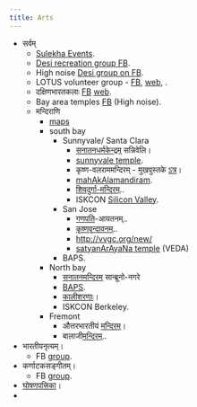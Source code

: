 ```yaml
---
title: Arts
---
```


- सर्वम्
    - [Sulekha Events](http://events.sulekha.com/bay-area).
    - [Desi recreation group FB](https://www.facebook.com/groups/92944758105/).
    - High noise [Desi group on FB](https://www.facebook.com/groups/6055928945/).
    - LOTUS volunteer group - [FB](https://www.facebook.com/pages/Lotus-Bay-Area/113733485306833), [web](http://www.svlotus.com/procedure), .
    - दक्षिणभारतकलाः [FB](https://www.facebook.com/carnaticmusicbayarea) [web](http://www.southindiafinearts.org/).
    - Bay area temples [FB](https://www.facebook.com/groups/bayareatemples/?ref=suggested_groups) (High noise).
    - मन्दिराणि
        - [maps](https://www.google.com/maps/place/Shiv+Durga+Temple/@37.538644,-122.1883825,11z/data=!4m5!1m2!2m1!1shindu+temples+bay+area!3m1!1s0x0000000000000000:0xc703dfee5f73a931)
        - south bay
            - Sunnyvale/ Santa Clara
                - [सनातनधर्मकेन्द्रम्](http://www.sanatandharmakendra.org/ai1ec_event/lotus-concert-7/?instance_id=187) सन्निवेलि।
                - [sunnyvale temple](http://www.sunnyvale-hindutemple.org/).
                - कृष्ण\-वलराममन्दिरम् \- मुखपुस्तके [ऽत्र](https://www.facebook.com/kbmandir)।
                - [mahAkAlamandiram](http://srimahakalmandir.org/).
                - [शिवदुर्गा-मन्दिरम्](http://www.shivdurgatemple.org/events.html)..
                - ISKCON [Silicon Valley](http://iskconsiliconvalley.com/schedule/).
            - San Jose
                - [गणपति](http://vvgc.org/new/events.php)-आयतनम्..
                - [कृष्णवृन्दावनम्](http://www.skvtemple.org/)..
                - http://vvgc.org/new/
                - [satyanArAyaNa temple](http://www.siliconvalleytemple.net/contact_us.html) (VEDA)
            - BAPS.
        - North bay
            - [सनातनमन्दिरम्](http://sanatanmandirsanbruno.com/) सान्ब्रूनो-नगरे
            - [BAPS](http://www.baps.org/Global-Network/North-America/SanFrancisco.aspx).
            - [कालीशरणाः](http://sharanya.org/events/)।
            - ISKCON Berkeley.
        - Fremont
            - औत्तरभारतीयं [मन्दिरम्](http://www.fremonttemple.org/upcoming-events.php)।
            - बालाजी[मन्दिरम्](http://www.balajitemple.net/calendar.html)..
- भारतीयनृत्यम्।
    - FB [group](https://www.facebook.com/groups/bayareaindiandance/867255609970788/?notif_t=group_activity).
- कर्णाटकसङ्गीतम्।
    - FB [group](https://www.facebook.com/groups/BAICM/?fref=ts).
- [घोषणपत्त्रिका](https://groups.google.com/forum/#!forum/hindu-events-sfbay)।
-